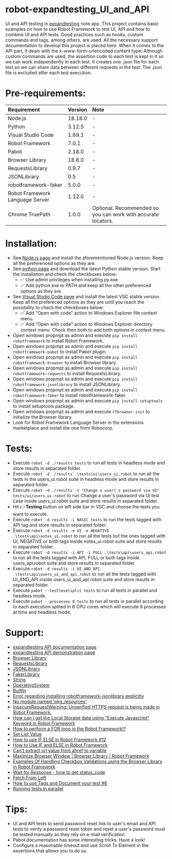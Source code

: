 # robot-expandtesting_UI_and_API

UI and API testing in [expandtesting](https://practice.expandtesting.com/notes/app/) note app. This project contains basic examples on how to use Robot Framework to test UI, API and how to combine UI and API tests. Good practices such as hooks, custom commands and tags, among others, are used. All the necessary support documentation to develop this project is placed here. When it comes to the API part, it deals with the x-www-form-urlencoded content type. Although custom commands are used, the assertion code to each test is kept in it so we can work independently in each test. It creates one .json file for each test so we can share data between different requests in the test. The .json file is excluded after each test execution. 

# Pre-requirements:

| Requirement                     | Version        | Note                                                            |
| :------------------------------ |:---------------| :-------------------------------------------------------------- |
| Node.js                         | 18.18.0        | -                                                               |
| Python                          | 3.12.5         | -                                                               |
| Visual Studio Code              | 1.89.1         | -                                                               |
| Robot Framework                 | 7.0.1          | -                                                               | 
| Pabot                           | 2.18.0         | -                                                               |
| Browser Library                 | 18.8.0         | -                                                               | 
| RequestsLibrary                 | 0.9.7          | -                                                               | 
| JSONLibrary                     | 0.5            | -                                                               | 
| robotframework-faker            | 5.0.0          | -                                                               | 
| Robot Framework Language Server | 1.12.0         | -                                                               |
| Chrome TruePath                 | 1.0.0          | Optional. Recommended so you can work with accurate locators.   |              

# Installation:

- See [Node.js page](https://nodejs.org/en) and install the aforementioned Node.js version. Keep all the preferenced options as they are.
- See [python page](https://www.python.org/downloads/) and download the latest Python stable version. Start the installation and check the checkboxes below: 
  - :white_check_mark: Use admin privileges when installing py.exe 
  - :white_check_mark: Add python.exe to PATH
and keep all the other preferenced options as they are.
- See [Visual Studio Code page](https://code.visualstudio.com/) and install the latest VSC stable version. Keep all the prefereced options as they are until you reach the possibility to check the checkboxes below: 
  - :white_check_mark: Add "Open with code" action to Windows Explorer file context menu. 
  - :white_check_mark: Add "Open with code" action to Windows Explorer directory context menu.
Check then both to add both options in context menu.
- Open windows propmpt as admin and execute ```pip install robotframework``` to install Robot Framework.
- Open windows propmpt as admin and execute ```pip install robotframework-pabot``` to install Pabot plugin.
- Open windows propmpt as admin and execute ```pip install robotframework-browser``` to install Browser library.
- Open windows propmpt as admin and execute ```pip install robotframework-requests``` to install RequestsLibrary.
- Open windows propmpt as admin and execute ```pip install robotframework-jsonlibrary``` to install JSONLibrary.
- Open windows propmpt as admin and execute ```pip install robotframework-faker``` to install robotframework-faker.
- Open windows propmpt as admin and execute ```pip install setuptools``` to install setuptools package.
- Open windows propmpt as admin and execute ```rfbrowser init``` to initialize the Browser library.
- Look for Robot Framework Language Server in the extensions marketplace and install the one from Robocorp.

# Tests:

- Execute ```robot -d ./results tests``` to run all tests in headless mode and store results in separated folder.
- Execute ```robot -d ./results .\tests\ui\users_ui.robot``` to run all the tests in the users_ui.robot suite in headless mode and store results in separated folder.
- Execute ```robot -d ./results -t "Change a user\'s password via UI" tests/ui/users_ui.robot``` to run Change a user's password via UI test case inside users_ui.robot suite and store results in separated folder.
- Hit :point_right:**Testing** button on left side bar in VSC and choose the tests you want to execute.
- Execute ```robot -d results -i BASIC tests``` to run the tests tagged with API tag and store results in separated folder.
- Execute ```robot -d results -e UI -e NEGATIVE .\tests\api\notes_ui.robot``` to run all the tests but the ones tagged with UI, NEGATIVE or both tags inside notes_ui.robot suite and store results in separated folder.
- Execute ```robot -d results -i API -i FULL .\tests\api\users_api.robot``` to run all the tests tagged with API, FULL or both tags inside users_api.robot suite and store results in separated folder.
- Execute ```robot -d results -i UI_AND_API .\tests\api\users_ui_and_api.robot``` to run all the tests tagged with UI_AND_API inside users_ui_and_api.robot suite and store results in separated folder.
- Execute ```pabot --testlevelsplit tests``` to run all tests in parallel and headless mode.
- Execute ```pabot --processes 8 tests``` to run all tests in parallel according to each execution splited in 8 CPU cores which will execute 8 processes at time and headless mode.

# Support:

- [expandtesting API documentation page](https://practice.expandtesting.com/notes/api/api-docs/)
- [expandtesting API demonstration page](https://www.youtube.com/watch?v=bQYvS6EEBZc)
- [Browser Library](https://robotframework-browser.org/#installation)
- [RequestsLibrary](https://github.com/MarketSquare/robotframework-requests#readme)
- [JSONLibrary](https://robotframework-thailand.github.io/robotframework-jsonlibrary/JSONLibrary.html#library-documentation-top)
- [FakerLibrary](https://marketsquare.github.io/robotframework-faker/)
- [String](https://robotframework.org/robotframework/latest/libraries/String.html#Remove%20String)
- [OperatingSystem](https://robotframework.org/robotframework/latest/libraries/OperatingSystem.html)
- [BuiltIn](https://robotframework.org/robotframework/latest/libraries/BuiltIn.html)
- [Error regarding installing robotframework-jsonlibrary explicitly](https://blog.finxter.com/fixed-modulenotfounderror-no-module-named-robotframework-jsonlibrary/)
- [No module named 'pkg_resources'](https://cursos.alura.com.br/forum/topico-problemas-com-a-library-no-robot-339325)
- [InsecureRequestWarning: Unverified HTTPS request is being made in Robot Framework.](https://stackoverflow.com/a/45223128/10519428)
- [How can i get the Local Storage data using "Execute Javascript" Keyword in Robot Framework](https://stackoverflow.com/a/73624779/10519428)
- [How to perform a FOR loop in the Robot Framework!?](https://www.youtube.com/watch?v=j6AB2Rh4mKw)
- [Set List Value](https://robotframework.org/robotframework/latest/libraries/Collections.html#Set%20List%20Value)
- [How to use IF ELSE in Robot Framework #12](https://www.youtube.com/watch?v=NcLXjVz163A)
- [How to Use IF and ELSE in Robot Framework](https://stackoverflow.com/a/72145975/10519428)
- [Can't extract url value from ahref to variable](https://forum.robotframework.org/t/cant-extract-url-value-from-ahref-to-variable/3159/4)
- [Maximize Browser Window | Browser Library | Robot Framework](https://www.youtube.com/watch?v=c80_sJUgIXQ)
- [Examples Of Handling Checkbox Validations using the Browser Library in Robot Framework](https://www.linkedin.com/pulse/examples-handling-checkbox-validations-using-browser-library-kumar-g-jixec/)
- [Wait for Response - how to get status_code](https://forum.robotframework.org/t/wait-for-response-how-to-get-status-code/4540)
- [Fetch From Left](https://robotframework.org/robotframework/latest/libraries/String.html#Fetch%20From%20Left)
- [How to use Tags and Document your test #6](https://www.youtube.com/watch?v=bBnPFNOTkdQ)
- [Running tests in parallel](https://docs.robotframework.org/docs/parallel)

# Tips:

- UI and API tests to send password reset link to user's email and API tests to verify a password reset token and reset a user's password must be tested manually as they rely on e-mail verification.
- Pabot documentation has some interesting tricks. Have a look!
- Configure a reasonable timeout and use Scroll To Element in the assertions that allows you to do so.     

